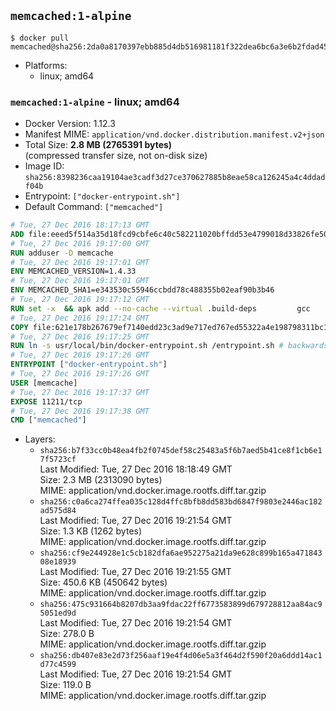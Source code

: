 ## `memcached:1-alpine`

```console
$ docker pull memcached@sha256:2da0a8170397ebb885d4db516981181f322dea6bc6a3e6b2fdad450dbf91c75e
```

-	Platforms:
	-	linux; amd64

### `memcached:1-alpine` - linux; amd64

-	Docker Version: 1.12.3
-	Manifest MIME: `application/vnd.docker.distribution.manifest.v2+json`
-	Total Size: **2.8 MB (2765391 bytes)**  
	(compressed transfer size, not on-disk size)
-	Image ID: `sha256:8398236caa19104ae3cadf3d27ce370627885b8eae58ca126245a4c4ddadf04b`
-	Entrypoint: `["docker-entrypoint.sh"]`
-	Default Command: `["memcached"]`

```dockerfile
# Tue, 27 Dec 2016 18:17:13 GMT
ADD file:eeed5f514a35d18fcd9cbfe6c40c582211020bffdd53e4799018d33826fe5067 in / 
# Tue, 27 Dec 2016 19:17:00 GMT
RUN adduser -D memcache
# Tue, 27 Dec 2016 19:17:01 GMT
ENV MEMCACHED_VERSION=1.4.33
# Tue, 27 Dec 2016 19:17:01 GMT
ENV MEMCACHED_SHA1=e343530c55946ccbdd78c488355b02eaf90b3b46
# Tue, 27 Dec 2016 19:17:12 GMT
RUN set -x 	&& apk add --no-cache --virtual .build-deps 		gcc 		libc-dev 		libevent-dev 		linux-headers 		make 		perl 		tar 	&& wget -O memcached.tar.gz "http://memcached.org/files/memcached-$MEMCACHED_VERSION.tar.gz" 	&& echo "$MEMCACHED_SHA1  memcached.tar.gz" | sha1sum -c - 	&& mkdir -p /usr/src/memcached 	&& tar -xzf memcached.tar.gz -C /usr/src/memcached --strip-components=1 	&& rm memcached.tar.gz 	&& cd /usr/src/memcached 	&& ./configure 	&& make -j$(getconf _NPROCESSORS_ONLN) 	&& make install 	&& cd / && rm -rf /usr/src/memcached 	&& runDeps="$( 		scanelf --needed --nobanner --recursive /usr/local 			| awk '{ gsub(/,/, "\nso:", $2); print "so:" $2 }' 			| sort -u 			| xargs -r apk info --installed 			| sort -u 	)" 	&& apk add --virtual .memcached-rundeps $runDeps 	&& apk del .build-deps
# Tue, 27 Dec 2016 19:17:24 GMT
COPY file:621e178b267679ef7140edd23c3ad9e717ed767ed55322a4e198798311bc1d36 in /usr/local/bin/ 
# Tue, 27 Dec 2016 19:17:25 GMT
RUN ln -s usr/local/bin/docker-entrypoint.sh /entrypoint.sh # backwards compat
# Tue, 27 Dec 2016 19:17:26 GMT
ENTRYPOINT ["docker-entrypoint.sh"]
# Tue, 27 Dec 2016 19:17:26 GMT
USER [memcache]
# Tue, 27 Dec 2016 19:17:37 GMT
EXPOSE 11211/tcp
# Tue, 27 Dec 2016 19:17:38 GMT
CMD ["memcached"]
```

-	Layers:
	-	`sha256:b7f33cc0b48ea4fb2f0745def58c25483a5f6b7aed5b41ce8f1cb6e17f5723cf`  
		Last Modified: Tue, 27 Dec 2016 18:18:49 GMT  
		Size: 2.3 MB (2313090 bytes)  
		MIME: application/vnd.docker.image.rootfs.diff.tar.gzip
	-	`sha256:c0a6ca274ffea035c128d4ffc8bfb8dd583bd6847f9803e2446ac182ad575d84`  
		Last Modified: Tue, 27 Dec 2016 19:21:54 GMT  
		Size: 1.3 KB (1262 bytes)  
		MIME: application/vnd.docker.image.rootfs.diff.tar.gzip
	-	`sha256:cf9e244928e1c5cb182dfa6ae952275a21da9e628c899b165a47184308e18939`  
		Last Modified: Tue, 27 Dec 2016 19:21:55 GMT  
		Size: 450.6 KB (450642 bytes)  
		MIME: application/vnd.docker.image.rootfs.diff.tar.gzip
	-	`sha256:475c931664b8207db3aa9fdac22ff6773583899d679728812aa84ac95051ed9d`  
		Last Modified: Tue, 27 Dec 2016 19:21:54 GMT  
		Size: 278.0 B  
		MIME: application/vnd.docker.image.rootfs.diff.tar.gzip
	-	`sha256:db407e83e2d73f256aaf19e4f4d06e5a3f464d2f590f20a6ddd14ac1d77c4599`  
		Last Modified: Tue, 27 Dec 2016 19:21:54 GMT  
		Size: 119.0 B  
		MIME: application/vnd.docker.image.rootfs.diff.tar.gzip
